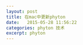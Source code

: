 ```yaml
---
layout: post
title: 在mac中更新phyton
date:   2015-05-28 11:56:22
categories: phyton 技术
excerpt: phyton
---
```

